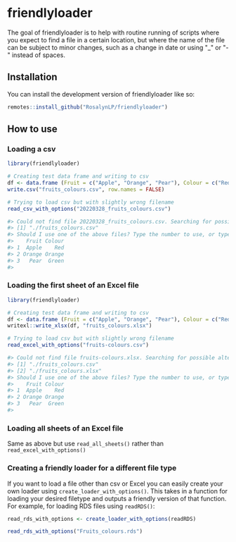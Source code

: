 friendlyloader
========

The goal of friendlyloader is to help with routine running of scripts 
where you expect to find a file in a certain location, but where the
name of the file can be subject to minor changes, such as a change in 
date or using "_" or "-" instead of spaces.

## Installation

You can install the development version of friendlyloader like so:

``` r
remotes::install_github("RosalynLP/friendlyloader")
```

## How to use

### Loading a csv 
``` r
library(friendlyloader)

# Creating test data frame and writing to csv
df <- data.frame (Fruit = c("Apple", "Orange", "Pear"), Colour = c("Red", "Orange", "Green"))
write.csv("fruits_colours.csv", row.names = FALSE)

# Trying to load csv but with slightly wrong filename
read_csv_with_options("20220328_fruits_colours.csv")

#> Could not find file 20220328_fruits_colours.csv. Searching for possible alternatives.
#> [1] "./fruits_colours.csv"
#> Should I use one of the above files? Type the number to use, or type 'No' and press Enter.     1
#>    Fruit Colour
#> 1  Apple    Red
#> 2 Orange Orange
#> 3   Pear  Green
#> 

```

### Loading the first sheet of an Excel file
``` r
library(friendlyloader)

# Creating test data frame and writing to csv
df <- data.frame (Fruit = c("Apple", "Orange", "Pear"), Colour = c("Red", "Orange", "Green"))
writexl::write_xlsx(df, "fruits_colours.xlsx")

# Trying to load csv but with slightly wrong filename
read_excel_with_options("fruits-colours.csv")

#> Could not find file fruits-colours.xlsx. Searching for possible alternatives.
#> [1] "./fruits_colours.csv"
#> [2] "./fruits_colours.xlsx"
#> Should I use one of the above files? Type the number to use, or type 'No' and press Enter.     2
#>    Fruit Colour
#> 1  Apple    Red
#> 2 Orange Orange
#> 3   Pear  Green
#> 

```

### Loading all sheets of an Excel file

Same as above but use `read_all_sheets()` rather than `read_excel_with_options()`

### Creating a friendly loader for a different file type

If you want to load a file other than csv or Excel you can easily create your own loader 
using `create_loader_with_options()`. This takes in a function for loading your desired filetype
and outputs a friendly version of that function. For example, for loading RDS files using `readRDS()`:

```r
read_rds_with_options <- create_loader_with_options(readRDS)

read_rds_with_options("Fruits_colours.rds")

```



